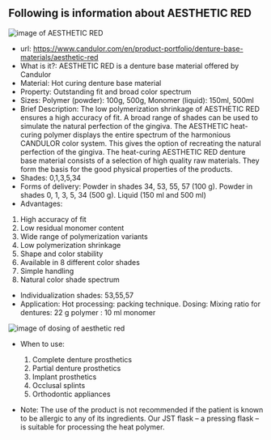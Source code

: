 ## Following is information about AESTHETIC RED

![image of AESTHETIC RED](https://www.candulor.com/sites/default/files/styles/bx_stack_3_2_w2560_cropped/public/styles/bx_stack_3_2_w2560_cropped/public/media/bx/bx-header-slider-image-item/candulor-aesthetic-red-header.jpg?itok=sRAjyMbd)
- url: https://www.candulor.com/en/product-portfolio/denture-base-materials/aesthetic-red
- What is it?: AESTHETIC RED is a denture base material offered by Candulor
- Material: Hot curing denture base material
- Property: Outstanding fit and broad color spectrum
- Sizes: Polymer (powder): 100g, 500g,  Monomer (liquid): 150ml, 500ml
- Brief Description: The low polymerization shrinkage of AESTHETIC RED ensures a high accuracy of fit. A broad range of shades can be used to simulate the natural perfection of the gingiva. The AESTHETIC heat-curing polymer displays the entire spectrum of the harmonious CANDULOR color system. This gives the option of recreating the natural perfection of the gingiva. The heat-curing AESTHETIC RED denture base material consists of a selection of high quality raw materials. They form the basis for the good physical properties of the products.
- Shades: 0,1,3,5,34
- Forms of delivery: Powder in shades 34, 53, 55, 57 (100 g). Powder in shades 0, 1, 3, 5, 34 (500 g). Liquid (150 ml and 500 ml)
- Advantages:
1. High accuracy of fit
2. Low residual monomer content
3. Wide range of polymerization variants
4. Low polymerization shrinkage
5. Shape and color stability
6. Available in 8 different color shades
7. Simple handling
8. Natural color shade spectrum
- Individualization shades: 53,55,57
- Application: 
Hot processing: packing technique. Dosing: Mixing ratio for dentures: 22 g polymer : 10 ml monomer

![image of dosing of aesthetic red](https://www.candulor.com/sites/default/files/styles/bx_stack_5_3_w1440_cropped/public/styles/bx_stack_5_3_w1440_cropped/public/media/bx/bx-content-slider-item/aesthetic-red-mischverhaltnis_2.jpg?itok=B6oSFDgo)

- When to use: 
  1. Complete denture prosthetics
  2. Partial denture prosthetics
  3. Implant prosthetics
  4. Occlusal splints
  5. Orthodontic appliances

- Note: The use of the product is not recommended if the patient is known to be allergic to any of its ingredients. Our JST flask – a pressing flask – is suitable for processing the heat polymer.